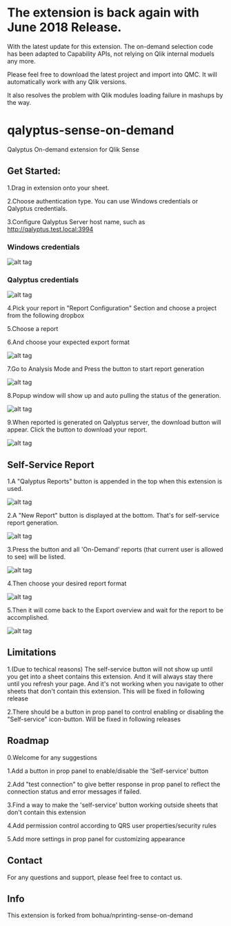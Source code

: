 # The extension is back again with June 2018 Release. 
With the latest update for this extension. The on-demand selection code has been adapted to Capability APIs, not relying on Qlik internal moduels any more.

Please feel free to download the latest project and import into QMC. It will automatically work with any Qlik versions.

It also resolves the problem with Qlik modules loading failure in mashups by the way. 

# qalyptus-sense-on-demand
Qalyptus On-demand extension for Qlik Sense

## Get Started:

1.Drag in extension onto your sheet.

2.Choose authentication type. You can use Windows credentials or Qalyptus credentials.

3.Configure Qalyptus Server host name, such as http://qalyptus.test.local:3994

### Windows credentials
![alt tag](https://github.com/qalyptus/qalyptus-sense-on-demand/blob/master/tutorial/1-1.png)

###  Qalyptus credentials
![alt tag](https://github.com/qalyptus/qalyptus-sense-on-demand/blob/master/tutorial/1-1-2.png)

4.Pick your report in "Report Configuration" Section and choose a project from the following dropbox

5.Choose a report

6.And choose your expected export format

![alt tag](https://github.com/qalyptus/qalyptus-sense-on-demand/blob/master/tutorial/1-2.png)

7.Go to Analysis Mode and Press the button to start report generation

![alt tag](https://github.com/qalyptus/qalyptus-sense-on-demand/blob/master/tutorial/1-3.png)

8.Popup window will show up and auto pulling the status of the generation.

![alt tag](https://github.com/qalyptus/qalyptus-sense-on-demand/blob/master/tutorial/1-4.png)

9.When reported is generated on Qalyptus server, the download button will appear. Click the button to download your report.

![alt tag](https://github.com/qalyptus/qalyptus-sense-on-demand/blob/master/tutorial/1-5.png)

## Self-Service Report

1.A "Qalyptus Reports" button is appended in the top when this extension is used. 

![alt tag](https://github.com/qalyptus/qalyptus-sense-on-demand/blob/master/tutorial/2-1.png)

2.A "New Report" button is displayed at the bottom. That's for self-service report generation.

![alt tag](https://github.com/qalyptus/qalyptus-sense-on-demand/blob/master/tutorial/2-2.png)

3.Press the button and all 'On-Demand' reports (that current user is allowed to see) will be listed.

![alt tag](https://github.com/qalyptus/qalyptus-sense-on-demand/blob/master/tutorial/2-3.png)

4.Then choose your desired report format

![alt tag](https://github.com/qalyptus/qalyptus-sense-on-demand/blob/master/tutorial/2-4.png)

5.Then it will come back to the Export overview and wait for the report to be accomplished.

![alt tag](https://github.com/qalyptus/qalyptus-sense-on-demand/blob/master/tutorial/2-5.png)

## Limitations
1.(Due to techical reasons) The self-service button will not show up until you get into a sheet contains this extension. And it will always stay there until you refresh your page. And it's not working when you navigate to other sheets that don't contain this extension. This will be fixed in following release

2.There should be a button in prop panel to control enabling or disabling the "Self-service" icon-button. Will be fixed in following releases

## Roadmap

0.Welcome for any suggestions

1.Add a button in prop panel to enable/disable the 'Self-service' button

2.Add "test connection" to give better response in prop panel to reflect the connection status and error messages if failed.

3.Find a way to make the 'self-service' button working outside sheets that don't contain this extension

4.Add permission control according to QRS user properties/security rules

5.Add more settings in prop panel for customizing appearance

## Contact

For any questions and support, please feel free to contact us.

## Info
This extension is forked from bohua/nprinting-sense-on-demand 
